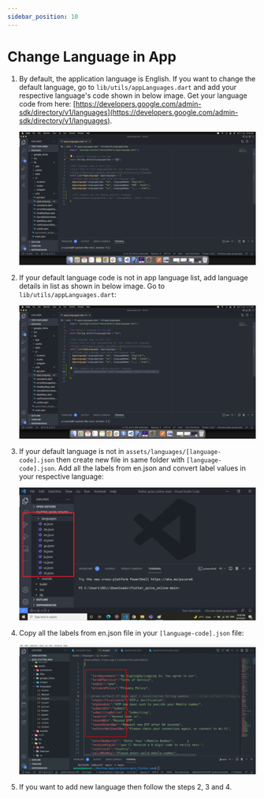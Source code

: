 ```yaml
---
sidebar_position: 10
---
```


# Change Language in App

1. By default, the application language is English. If you want to change the default language, go to `lib/utils/appLanguages.dart` and add your respective language's code shown in below image. Get your language code from here: [https://developers.google.com/admin-sdk/directory/v1/languages](https://developers.google.com/admin-sdk/directory/v1/languages).

   ![e-School SaaS](../../static/images/installation/app/changeDefaultLanguage.png)

2. If your default language code is not in app language list, add language details in list as shown in below image. Go to `lib/utils/appLanguages.dart`:

   ![e-School SaaS](../../static/images/installation/app/addLanguage.png)

3. If your default language is not in `assets/languages/[language-code].json` then create new file in same folder with `[language-code].json`. Add all the labels from en.json and convert label values in your respective language:

   ![e-School SaaS](../../static/images/installation/app/addNewLanguage.jpg)

4. Copy all the labels from en.json file in your `[language-code].json` file:

   ![e-School SaaS](../../static/images/installation/app/addNewLanguage2.jpg)

5. If you want to add new language then follow the steps 2, 3 and 4. 